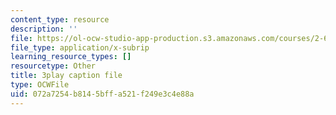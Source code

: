 ```yaml
---
content_type: resource
description: ''
file: https://ol-ocw-studio-app-production.s3.amazonaws.com/courses/2-627-fundamentals-of-photovoltaics-fall-2013/072a7254b8145bffa521f249e3c4e88a_9LGLbcjXxqI.vtt
file_type: application/x-subrip
learning_resource_types: []
resourcetype: Other
title: 3play caption file
type: OCWFile
uid: 072a7254-b814-5bff-a521-f249e3c4e88a
---
```

